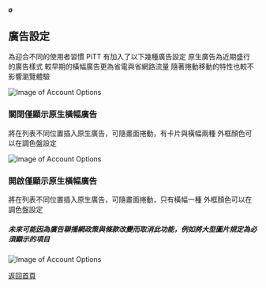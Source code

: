 ##### o
## 廣告設定

為迎合不同的使用者習慣
PiTT 有加入了以下幾種廣告設定
原生廣告為近期盛行的廣告樣式
較早期的橫幅廣告更為省電與省網路流量
隨著捲動移動的特性也較不影響瀏覽體驗  

![Image of Account Options](../v1/images/ad_settings.png) 


### 關閉僅顯示原生橫幅廣告

將在列表不同位置插入原生廣告，可隨畫面捲動，有卡片與橫幅兩種
外框顏色可以在調色盤設定  

![Image of Account Options](../v1/images/ad_native_card.png) 

### 開啟僅顯示原生橫幅廣告

將在列表不同位置插入原生廣告，可隨畫面捲動，只有橫幅一種
外框顏色可以在調色盤設定  

##### 未來可能因為廣告聯播網政策與條款改變而取消此功能，例如將大型圖片規定為必須顯示的項目  

![Image of Account Options](../v1/images/ad_native_banner.png) 

  
[返回首頁](https://kimieno.github.io/android.pitt) 
